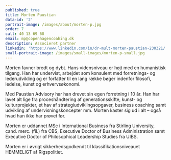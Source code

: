 ```yaml
---
published: true
title: Morten Paustian
data-id: '2'
portrait-image: /images/about/morten-p.jpg
order: 7
call: 40 13 69 68
email: mp@copenhagencoahing.dk
description: Associeret partner
linkedin: 'https://www.linkedin.com/in/dr-mult-morten-paustian-230321/'
small-portrait-image: /images/small-images/morten-p-small.jpg
---
```


Morten favner bredt og dybt. Hans vidensniveau er højt med en humanistisk tilgang. Han har undervist, arbejdet som konsulent med forretnings- og lederudvikling og er forfatter til en lang række bøger indenfor filosofi, ledelse, kunst og erhvervsøkonomi.

Med Paustian Advisory har han drevet sin egen forretning i 10 år. Han har lavet alt lige fra proceshåndtering af generationsskifte, kunst- og kulturprojekter, et hav af strategiudviklingsopgaver, business coaching samt udvikling af undervisningskoncepter mm. Morten kaster sig ud i alt – også hvad han ikke har prøvet før.

Morten er uddannet MSc i International Business fra Stirling University, cand. merc. (fil.) fra CBS, Executive Doctor of Business Administration samt Executive Doctor of Philosophical Leadership Studies fra UIBS.

Morten er i øvrigt sikkerhedsgodkendt til klassifikationsniveauet HEMMELIGT af Rigspolitiet.
